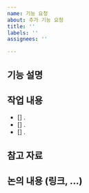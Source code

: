 ```yaml
---
name: 기능 요청
about: 추가 기능 요청
title: ''
labels: ''
assignees: ''

---
```


## 기능 설명


## 작업 내용
- [] .
- [] .
- [] .

## 참고 자료

## 논의 내용 (링크, ...)
